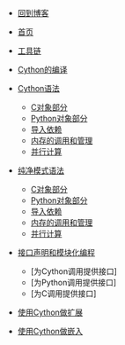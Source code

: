 * [回到博客](http://blog.hszofficial.site/)
* [首页](README.md)
* [工具链](工具链/工具链.md)
* [Cython的编译](Cython的编译补充/Cython的编译.md)
* [Cython语法](Cython语法/README.md)
    * [C对象部分](Cython语法/C对象部分.md)
    * [Python对象部分](Cython语法/Python对象部分.md)
    * [导入依赖](Cython语法/导入依赖.md)
    * [内存的调用和管理](Cython语法/内存的调用和管理.md)
    * [并行计算](Cython语法/并行计算.md)
* [纯净模式语法](纯净模式语法/README.md)
    * [C对象部分](纯净模式语法/C对象部分.md)
    * [Python对象部分](纯净模式语法/Python对象部分.md)
    * [导入依赖](纯净模式语法/导入依赖.md)
    * [内存的调用和管理](纯净模式语法/内存的调用和管理.md)
    * [并行计算](纯净模式语法/并行计算.md)

* [接口声明和模块化编程](接口声明和模块化编程/README.md)
    * [为Cython调用提供接口]
    * [为Python调用提供接口]
    * [为C调用提供接口]

* [使用Cython做扩展](使用Cython做扩展/README.md)
* [使用Cython做嵌入](使用Cython做扩展/README.md)




